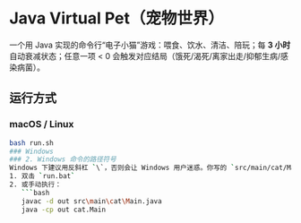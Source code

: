 # Java Virtual Pet（宠物世界）

一个用 Java 实现的命令行“电子小猫”游戏：喂食、饮水、清洁、陪玩；每 **3 小时** 自动衰减状态；任意一项 < 0 会触发对应结局（饿死/渴死/离家出走/抑郁生病/感染病菌）。

## 运行方式

### macOS / Linux
```bash
bash run.sh
### Windows
### 2. Windows 命令的路径符号
Windows 下建议用反斜杠 `\`，否则会让 Windows 用户迷惑。你写的 `src/main/cat/Main.java` 在 Windows 命令行是要写成：
1. 双击 `run.bat`  
2. 或手动执行：
   ```bash
   javac -d out src\main\cat\Main.java
   java -cp out cat.Main
